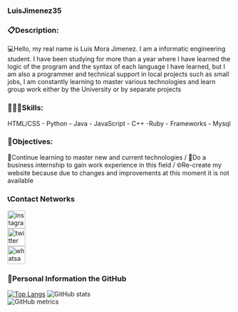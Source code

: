 ### LuisJimenez35

### 📋Description:
💻Hello, my real name is Luis Mora Jimenez. I am a informatic engineering student. I have been studying for more than a year where I have learned the logic of the program and the syntax of each language I have learned, but I am also a programmer and technical support in local projects such as small jobs, I am constantly learning to master various technologies and learn group work either by the University or by separate projects

### 👨🏼‍💻Skills:
HTML/CSS - Python - Java - JavaScript - C++ -Ruby - Frameworks - Mysql 

### 🏁Objectives:
📖Continue learning to master new and current technologies /
💼Do a business internship to gain work experience in this field /
🌐Re-create my website because due to changes and improvements at this moment it is not available

### 📞Contact Networks
[<img src='https://cdn.jsdelivr.net/npm/simple-icons@3.0.1/icons/instagram.svg' alt='instagram' height='40'>](https://www.instagram.com/luis_mora1202/)  
[<img src='https://cdn.jsdelivr.net/npm/simple-icons@3.0.1/icons/twitter.svg' alt='twitter' height='40'>](https://twitter.com/@LuisMora101)  
[<img src='https://cdn.jsdelivr.net/npm/simple-icons@3.0.1/icons/whatsapp.svg' alt='whatsapp' height='40'>](https://wa.me/50687045887)  

### 🔋Personal Information the GitHub
[![Top Langs](https://github-readme-stats.vercel.app/api/top-langs/?username=LuisJimenez35)](https://github.com/anuraghazra/github-readme-stats)
![GitHub stats](https://github-readme-stats.vercel.app/api?username=LuisJimenez35&show_icons=true&count_private=true)  
![GitHub metrics](https://metrics.lecoq.io/LuisJimenez35)  






